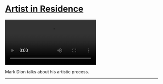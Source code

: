# [Artist in Residence](http://artsmia.github.io/griot/#/stories/2518)

<video src='http://cdn.dx.artsmia.org/videos/artstories/230831552.mp4'></video>

Mark Dion talks about his artistic process.

---
